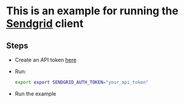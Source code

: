 # This is an example for running the [Sendgrid](https://sendgrid.com/) client

## Steps

- Create an API token [here](https://sendgrid.com/)
- Run:

    ```sh
    export export SENDGRID_AUTH_TOKEN="your_api_token"
    ```

- Run the example
